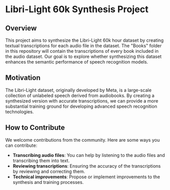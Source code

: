 # Libri-Light 60k Synthesis Project

## Overview

This project aims to synthesize the Libri-Light 60k hour dataset by creating textual transcriptions for each audio file in the dataset. The "Books" folder in this repository will contain the transcriptions of every book included in the audio dataset. Our goal is to explore whether synthesizing this dataset enhances the semantic performance of speech recognition models.

## Motivation

The Libri-Light dataset, originally developed by Meta, is a large-scale collection of unlabeled speech derived from audiobooks. By creating a synthesized version with accurate transcriptions, we can provide a more substantial training ground for developing advanced speech recognition technologies.

## How to Contribute

We welcome contributions from the community. Here are some ways you can contribute:
- **Transcribing audio files**: You can help by listening to the audio files and transcribing them into text.
- **Reviewing transcriptions**: Ensuring the accuracy of the transcriptions by reviewing and correcting them.
- **Technical improvements**: Propose or implement improvements to the synthesis and training processes.
